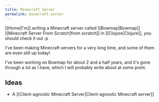 ```yaml
---
title: Minecraft Server
permalink: minecraft-server
---
```


[[Home|I'm]] writing a Minecraft server called [[Bowmap|Bowmap]] [[Minecraft Server From Scratch|from scratch]] in [[Clojure|Clojure]], you should check it out :p

I've been making Minecraft servers for a very long time, and some of them are even still up today!

I've been working on Bowmap for about 2 and a half years, and it's gone through a lot as I have, which I will probably write about at some point.

## Ideas

- A [[Client-agnostic Minecraft Server|Client-agnostic Minecraft server]]
